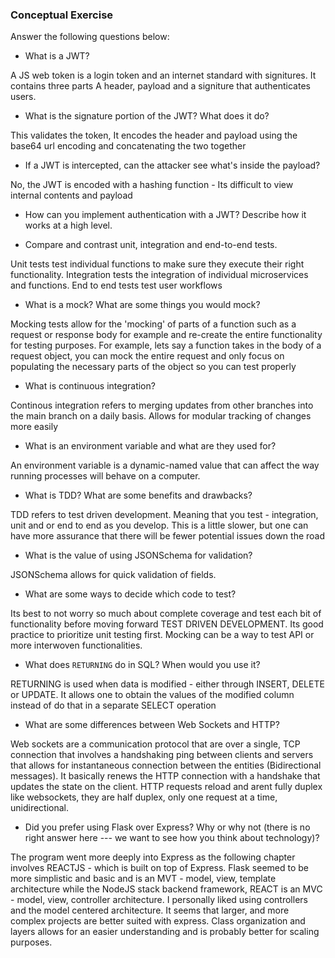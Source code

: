 ### Conceptual Exercise

Answer the following questions below:

- What is a JWT?

A JS web token is a login token and an internet standard with signitures. It contains three parts A header, payload and a signiture that authenticates
users.

- What is the signature portion of the JWT?  What does it do?

This validates the token, It encodes the header and payload using the base64 url encoding and concatenating the two together

- If a JWT is intercepted, can the attacker see what's inside the payload?

No, the JWT is encoded with a hashing function - Its difficult to view internal contents and payload

- How can you implement authentication with a JWT?  Describe how it works at a high level.

- Compare and contrast unit, integration and end-to-end tests.

Unit tests test individual functions to make sure they execute their right functionality. Integration tests the integration of individual microservices and functions. End to end tests test user workflows

- What is a mock? What are some things you would mock?

Mocking tests allow for the 'mocking' of parts of a function such as a request or response body for example and re-create the entire functionality for testing purposes. For example, lets say a function takes in the body of a request object, you can mock the entire request and only focus on populating the necessary parts of the object so you can test properly

- What is continuous integration?

Continous integration refers to merging updates from other branches into the main branch on a daily basis. Allows for modular tracking of changes more easily

- What is an environment variable and what are they used for?

An environment variable is a dynamic-named value that can affect the way running processes will behave on a computer. 

- What is TDD? What are some benefits and drawbacks?

TDD refers to test driven development. Meaning that you test - integration, unit and or end to end as you develop. This is a little slower, but one can have more assurance that there will be fewer potential issues down the road

- What is the value of using JSONSchema for validation?

JSONSchema allows for quick validation of fields.

- What are some ways to decide which code to test?

Its best to not worry so much about complete coverage and test each bit of functionality before moving forward
TEST DRIVEN DEVELOPMENT. Its good practice to prioritize unit testing first. Mocking can be a way to test
API or more interwoven functionalities. 

- What does `RETURNING` do in SQL? When would you use it?

RETURNING is used when data is modified - either through INSERT, DELETE or UPDATE. It allows one to obtain the values of the modified column instead of do that in a separate
SELECT operation

- What are some differences between Web Sockets and HTTP?

Web sockets are a communication protocol that are over a single, TCP connection that involves a handshaking ping between clients and servers that allows for instantaneous
connection between the entities (Bidirectional messages). It basically renews the HTTP connection with a handshake that updates the state on the client. HTTP requests reload and arent
fully duplex like websockets, they are half duplex, only one request at a time, unidirectional. 


- Did you prefer using Flask over Express? Why or why not (there is no right
  answer here --- we want to see how you think about technology)?

The program went more deeply into Express as the following chapter involves REACTJS - which is built on top of Express. Flask seemed to be more simplistic and basic and is an MVT - model,
view, template architecture while the NodeJS stack backend framework, REACT is an MVC - model, view, controller architecture. I personally liked using controllers and the model centered 
architecture. It seems that larger, and more complex projects are better suited with express. Class organization and layers allows for an easier understanding and is probably better for scaling 
purposes. 
